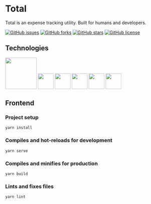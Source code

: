 # Total
Total is an expense tracking utility. Built for humans and developers.

[![GitHub issues](https://img.shields.io/github/issues/0x77dev/total)](https://github.com/0x77dev/total/issues)
[![GitHub forks](https://img.shields.io/github/forks/0x77dev/total)](https://github.com/0x77dev/total/network)
[![GitHub stars](https://img.shields.io/github/stars/0x77dev/total)](https://github.com/0x77dev/total/stargazers)
[![GitHub license](https://img.shields.io/github/license/0x77dev/total)](https://github.com/0x77dev/total/blob/master/LICENSE)


## Technologies
<img src="https://firebase.google.com/downloads/brand-guidelines/SVG/logo-built_black.svg" heigth="25px" width="100px" /> <img src="https://cdn.svgporn.com/logos/vue.svg" heigth="50px" width="50px" /> <img src="https://cdn.svgporn.com/logos/vuetifyjs.svg" heigth="50px" width="50px" /> <img src="https://cdn.svgporn.com/logos/graphql.svg" heigth="50px" width="50px" /> <img src="https://cdn.svgporn.com/logos/google-cloud-platform.svg" heigth="50px" width="50px" /> <img src="https://cdn.svgporn.com/logos/google-cloud-functions.svg" heigth="50px" width="50px" /> 


## Frontend

### Project setup
```
yarn install
```

### Compiles and hot-reloads for development
```
yarn serve
```

### Compiles and minifies for production
```
yarn build
```

### Lints and fixes files
```
yarn lint
```
